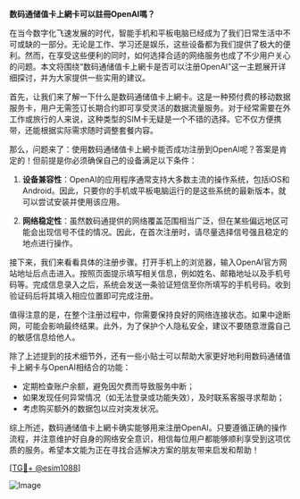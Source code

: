 **数码通储值卡上網卡可以註冊OpenAI嗎？**

在当今数字化飞速发展的时代，智能手机和平板电脑已经成为了我们日常生活中不可或缺的一部分。无论是工作、学习还是娱乐，这些设备都为我们提供了极大的便利。然而，在享受这些便利的同时，如何选择合适的网络服务也成了不少用户关心的问题。本文将围绕“数码通储值卡上網卡是否可以注册OpenAI”这一主题展开详细探讨，并为大家提供一些实用的建议。

首先，让我们来了解一下什么是数码通储值卡上網卡。这是一种预付费的移动数据服务卡，用户无需签订长期合约即可享受灵活的数据流量服务。对于经常需要在外工作或旅行的人来说，这种类型的SIM卡无疑是一个不错的选择。它不仅方便携带，还能根据实际需求随时调整套餐内容。

那么，问题来了：使用数码通储值卡上網卡能否成功注册到OpenAI呢？答案是肯定的！但前提是你必须确保自己的设备满足以下条件：

1. **设备兼容性**：OpenAI的应用程序通常支持大多数主流的操作系统，包括iOS和Android。因此，只要你的手机或平板电脑运行的是这些系统的最新版本，就可以尝试安装并使用该应用。
   
2. **网络稳定性**：虽然数码通提供的网络覆盖范围相当广泛，但在某些偏远地区可能会出现信号不佳的情况。因此，在首次注册时，请尽量选择信号强且稳定的地点进行操作。

接下来，我们来看看具体的注册步骤。打开手机上的浏览器，输入OpenAI官方网站地址后点击进入。按照页面提示填写相关信息，例如姓名、邮箱地址以及手机号码等。完成信息录入之后，系统会发送一条验证短信至你所填写的手机号码。收到验证码后将其填入相应位置即可完成注册。

值得注意的是，在整个注册过程中，你需要保持良好的网络连接状态。如果中途断网，可能会影响最终结果。此外，为了保护个人隐私安全，建议不要随意泄露自己的敏感信息给他人。

除了上述提到的技术细节外，还有一些小贴士可以帮助大家更好地利用数码通储值卡上網卡与OpenAI相结合的功能：

- 定期检查账户余额，避免因欠费而导致服务中断；
- 如果发现任何异常情况（如无法登录或功能失效），及时联系客服寻求帮助；
- 考虑购买额外的数据包以应对突发状况。

综上所述，数码通储值卡上網卡确实能够用来注册OpenAI。只要遵循正确的操作流程，并注意维护好自身的网络安全意识，相信每位用户都能够顺利享受到这项优质的服务。希望本文能为正在寻找合适解决方案的朋友带来启发和帮助！

[[TG💪+ @esim1088](https://t.me/s/esim1088)]

![Image](https://i.postimg.cc/4NQfJmqS/Snipaste-2025-05-13-00-14-12.png)